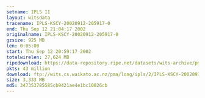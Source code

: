 ```yaml
---
setname: IPLS II
layout: witsdata
tracename: IPLS-KSCY-20020912-205917-0
end: Thu Sep 12 21:04:17 2002
originalname: IPLS-KSCY-20020912-205917-0
gzsize: 925 MB
len: 0:05:00
start: Thu Sep 12 20:59:17 2002
totalwirelen: 27,624 MB
ripedownload: https://data-repository.ripe.net/datasets/wits-archive/pma/long/ipls/2/IPLS-KSCY-20020912-205917-0.gz
pkts: 43 million
download: ftp://wits.cs.waikato.ac.nz/pma/long/ipls/2/IPLS-KSCY-20020912-205917-0.gz
size: 3,333 MB
md5: 347353785585cb9421ae4e1bc10026cb
---
```

